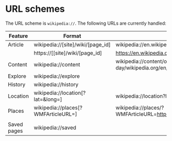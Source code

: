 # URL schemes

The URL scheme is `wikipedia://`. The following URLs are currently handled:

| Feature            | Format                                   | Example                                  |
| ------------------ | ---------------------------------------- | ---------------------------------------- |
| Article            | wikipedia://[site]/wiki/[page_id]        | wikipedia://en.wikipedia.org/wiki/Red    |
|                    | https://[[site]/wiki/[page_id]           | https://en.wikipedia.org/wiki/Red        |
| Content            | wikipedia://content                      | wikipedia://content/on-this-day/wikipedia.org/en/2024/08/15                                         |
| Explore            | wikipedia://explore                      |                                          |
| History            | wikipedia://history                      |                                          |
| Location           | wikipedia://location[?lat=&long=]       | wikipedia://location?lat=50.4504&lon=30.5245 |
| Places             | wikipedia://places[?WMFArticleURL=]      | wikipedia://places/?WMFArticleURL=https://en.wikipedia.org/wiki/Dallas
                                         |
| Saved pages        | wikipedia://saved                        |                                          |
